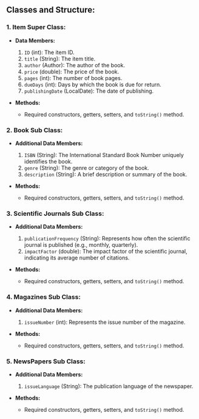## Classes and Structure:

### 1. Item Super Class:

- **Data Members:**
  1. `ID` (int): The item ID.
  2. `title` (String): The item title.
  3. `author` (Author): The author of the book.
  4. `price` (double): The price of the book.
  5. `pages` (int): The number of book pages.
  6. `dueDays` (int): Days by which the book is due for return.
  7. `publishingDate` (LocalDate): The date of publishing.

- **Methods:**
  - Required constructors, getters, setters, and `toString()` method.

### 2. Book Sub Class:

- **Additional Data Members:**
  1. `ISBN` (String): The International Standard Book Number uniquely identifies the book.
  2. `genre` (String): The genre or category of the book.
  3. `description` (String): A brief description or summary of the book.

- **Methods:**
  - Required constructors, getters, setters, and `toString()` method.

### 3. Scientific Journals Sub Class:

- **Additional Data Members:**
  1. `publicationFrequency` (String): Represents how often the scientific journal is published (e.g., monthly, quarterly).
  2. `impactFactor` (double): The impact factor of the scientific journal, indicating its average number of citations.

- **Methods:**
  - Required constructors, getters, setters, and `toString()` method.

### 4. Magazines Sub Class:

- **Additional Data Members:**
  1. `issueNumber` (int): Represents the issue number of the magazine.

- **Methods:**
  - Required constructors, getters, setters, and `toString()` method.

### 5. NewsPapers Sub Class:

- **Additional Data Members:**
  1. `issueLanguage` (String): The publication language of the newspaper.

- **Methods:**
  - Required constructors, getters, setters, and `toString()` method.
